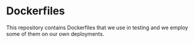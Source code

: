 # Dockerfiles

This repository contains Dockerfiles that we use in testing and we employ some of them on our own deployments.
